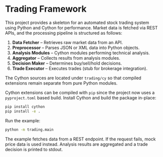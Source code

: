 # Trading Framework

This project provides a skeleton for an automated stock trading system using
Python and Cython for performance. Market data is fetched via REST APIs, and the
processing pipeline is structured as follows:

1. **Data Fetcher** – Retrieves raw market data from an API.
2. **Preprocessor** – Parses JSON or XML data into Python objects.
3. **Analysis Modules** – Cython modules performing technical analysis.
4. **Aggregator** – Collects results from analysis modules.
5. **Decision Maker** – Determines buy/sell/hold decisions.
6. **Trade Executor** – Executes trades (stub for brokerage integration).

The Cython sources are located under `trading/cy` so that compiled
extensions remain separate from pure Python modules.

Cython extensions can be compiled with `pip` since the project now uses a
`pyproject.toml` based build. Install Cython and build the package in-place:

```bash
pip install cython
pip install -e .
```

Run the example:

```bash
python -m trading.main
```

The example fetches data from a REST endpoint. If the request fails, mock price
data is used instead. Analysis results are aggregated and a trade decision is
printed to stdout.

